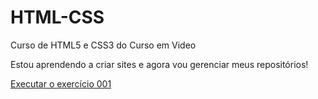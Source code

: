 # HTML-CSS
 Curso de HTML5 e CSS3 do Curso em Video   

 Estou aprendendo a criar sites e agora vou gerenciar meus repositórios!

<a href="https://phfigs.github.io/HTML-CSS/Exercícios/aula001/index.html">Executar o exercício 001</a>